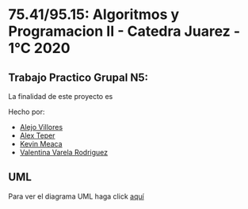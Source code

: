 75.41/95.15: Algoritmos y Programacion II - Catedra Juarez - 1°C 2020
================
Trabajo Practico Grupal N5: 
------------
La finalidad de este proyecto es 

Hecho por:

  - [Alejo Villores](https://github.com/alejovillores)
  - [Alex Teper](https://github.com/)
  - [Kevin Meaca](https://github.com/root-MKevin)
  - [Valentina Varela Rodriguez](https://github.com/valva-ro)

UML
------------
Para ver el diagrama UML haga click [aquí]()
